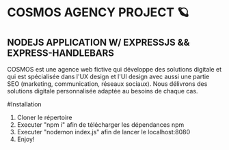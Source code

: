 # **COSMOS AGENCY PROJECT 🪐**
## NODEJS APPLICATION W/ EXPRESSJS && EXPRESS-HANDLEBARS

COSMOS est une agence web fictive qui développe des solutions digitale et qui est spécialisée dans l'UX design et l'UI design avec aussi une partie SEO (marketing, communication, réseaux sociaux).
Nous délivrons des solutions digitale personnalisée adaptée au besoins de chaque cas. 

#Installation 

1) Cloner le répertoire 
2) Executer "npm i" afin de télécharger les dépendances npm 
3) Executer "nodemon index.js" afin de lancer le localhost:8080 
4) Enjoy! 



